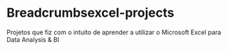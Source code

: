 # Breadcrumbsexcel-projects
Projetos que fiz com o intuito de aprender a utilizar o Microsoft Excel para Data Analysis &amp; BI
